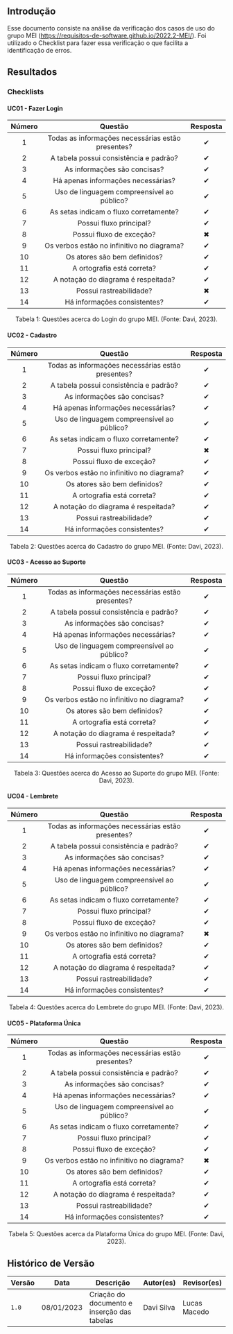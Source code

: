 ## Introdução

Esse documento consiste na análise da verificação dos casos de uso do grupo MEI (https://requisitos-de-software.github.io/2022.2-MEI/). Foi utilizado o Checklist para fazer essa verificação o que facilita a identificação de erros. 

## Resultados
### Checklists 

#### UC01 - Fazer Login

| Número |                      Questão                      | Resposta |
| :----: | :-----------------------------------------------: | :------: |
|   1    | Todas as informações necessárias estão presentes? |    ✔     |
|   2    |           A tabela possui consistência e padrão?  |    ✔     |
|   3    |           As informações são concisas?            |    ✔     |
|   4    |        Há apenas informações necessárias?         |    ✔     |
|   5    |    Uso de linguagem compreensível ao público?     |    ✔     |
|   6    |      As setas indicam o fluxo corretamente?       |    ✔     |
|   7    |              Possui fluxo principal?              |    ✔     |
|   8    |             Possui fluxo de exceção?              |    ✖     |
|   9    |    Os verbos estão no infinitivo no diagrama?     |    ✔     |
|   10   |           Os atores são bem definidos?            |    ✔     |
|   11   |            A ortografia está correta?             |    ✔     |
|   12   |        A notação do diagrama é respeitada?        |    ✔     |
|   13   |              Possui rastreabilidade?              |    ✖     |
|   14   |     Há informações consistentes?                  |    ✔     |

<div style="text-align: center">
<p>
Tabela 1: Questões acerca do Login do grupo MEI. (Fonte: Davi, 2023).
</p>
</div>

#### UC02 - Cadastro

| Número |                      Questão                      | Resposta |
| :----: | :-----------------------------------------------: | :------: |
|   1    | Todas as informações necessárias estão presentes? |    ✔     |
|   2    |           A tabela possui consistência e padrão?  |    ✔     |
|   3    |           As informações são concisas?            |    ✔     |
|   4    |        Há apenas informações necessárias?         |    ✔     |
|   5    |    Uso de linguagem compreensível ao público?     |    ✔     |
|   6    |      As setas indicam o fluxo corretamente?       |    ✔     |
|   7    |              Possui fluxo principal?              |    ✖     |
|   8    |             Possui fluxo de exceção?              |    ✔     |
|   9    |    Os verbos estão no infinitivo no diagrama?     |    ✔     |
|   10   |           Os atores são bem definidos?            |    ✔     |
|   11   |            A ortografia está correta?             |    ✔     |
|   12   |        A notação do diagrama é respeitada?        |    ✔     |
|   13   |              Possui rastreabilidade?              |    ✔     |
|   14   |     Há informações consistentes?                  |    ✔     |

<div style="text-align: center">
<p>
Tabela 2: Questões acerca do Cadastro do grupo MEI. (Fonte: Davi, 2023).
</p>
</div>

#### UC03 - Acesso ao Suporte

| Número |                      Questão                      | Resposta |
| :----: | :-----------------------------------------------: | :------: |
|   1    | Todas as informações necessárias estão presentes? |    ✔     |
|   2    |           A tabela possui consistência e padrão?  |    ✔     |
|   3    |           As informações são concisas?            |    ✔     |
|   4    |        Há apenas informações necessárias?         |    ✔     |
|   5    |    Uso de linguagem compreensível ao público?     |    ✔     |
|   6    |      As setas indicam o fluxo corretamente?       |    ✔     |
|   7    |              Possui fluxo principal?              |    ✔     |
|   8    |             Possui fluxo de exceção?              |    ✔     |
|   9    |    Os verbos estão no infinitivo no diagrama?     |    ✔     |
|   10   |           Os atores são bem definidos?            |    ✔     |
|   11   |            A ortografia está correta?             |    ✔     |
|   12   |        A notação do diagrama é respeitada?        |    ✔     |
|   13   |              Possui rastreabilidade?              |    ✔     |
|   14   |     Há informações consistentes?                  |    ✔     |

<div style="text-align: center">
<p>
Tabela 3: Questões acerca do Acesso ao Suporte do grupo MEI. (Fonte: Davi, 2023).
</p>
</div>

#### UC04 - Lembrete

| Número |                      Questão                      | Resposta |
| :----: | :-----------------------------------------------: | :------: |
|   1    | Todas as informações necessárias estão presentes? |    ✔     |
|   2    |           A tabela possui consistência e padrão?  |    ✔     |
|   3    |           As informações são concisas?            |    ✔     |
|   4    |        Há apenas informações necessárias?         |    ✔     |
|   5    |    Uso de linguagem compreensível ao público?     |    ✔     |
|   6    |      As setas indicam o fluxo corretamente?       |    ✔     |
|   7    |              Possui fluxo principal?              |    ✔     |
|   8    |             Possui fluxo de exceção?              |    ✔     |
|   9    |    Os verbos estão no infinitivo no diagrama?     |    ✖     |
|   10   |           Os atores são bem definidos?            |    ✔     |
|   11   |            A ortografia está correta?             |    ✔     |
|   12   |        A notação do diagrama é respeitada?        |    ✔     |
|   13   |              Possui rastreabilidade?              |    ✔     |
|   14   |     Há informações consistentes?                  |    ✔     |

<div style="text-align: center">
<p>
Tabela 4: Questões acerca do Lembrete do grupo MEI. (Fonte: Davi, 2023).
</p>
</div>

#### UC05 - Plataforma Única

| Número |                      Questão                      | Resposta |
| :----: | :-----------------------------------------------: | :------: |
|   1    | Todas as informações necessárias estão presentes? |    ✔     |
|   2    |           A tabela possui consistência e padrão?  |    ✔     |
|   3    |           As informações são concisas?            |    ✔     |
|   4    |        Há apenas informações necessárias?         |    ✔     |
|   5    |    Uso de linguagem compreensível ao público?     |    ✔     |
|   6    |      As setas indicam o fluxo corretamente?       |    ✔     |
|   7    |              Possui fluxo principal?              |    ✔     |
|   8    |             Possui fluxo de exceção?              |    ✔     |
|   9    |    Os verbos estão no infinitivo no diagrama?     |    ✖     |
|   10   |           Os atores são bem definidos?            |    ✔     |
|   11   |            A ortografia está correta?             |    ✔     |
|   12   |        A notação do diagrama é respeitada?        |    ✔     |
|   13   |              Possui rastreabilidade?              |    ✔     |
|   14   |     Há informações consistentes?                  |    ✔     |

<div style="text-align: center">
<p>
Tabela 5: Questões acerca da Plataforma Única do grupo MEI. (Fonte: Davi, 2023).
</p>
</div>


## Histórico de Versão

| Versão | Data          | Descrição                          | Autor(es)     |  Revisor(es)  |
| ------ | ------------- | ---------------------------------- | ------------- | ------------- |
| `1.0`  | 08/01/2023 | Criação do documento e inserção das tabelas | Davi Silva | Lucas Macedo |
